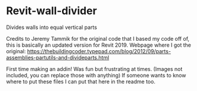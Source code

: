 # Revit-wall-divider
Divides walls into equal vertical parts

Credits to Jeremy Tammik for the original code that I based my code off of, this is basically an updated version for Revit 2019.
Webpage where I got the original: https://thebuildingcoder.typepad.com/blog/2012/09/parts-assemblies-partutils-and-divideparts.html

First time making an addin! Was fun but frustrating at times. (Images not included, you can replace those with anything)
If someone wants to know where to put these files I can put that here in the readme too.
